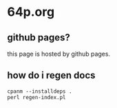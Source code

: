 # 64p.org

## github pages?

this page is hosted by github pages.

## how do i regen docs

    cpanm --installdeps .
    perl regen-index.pl

